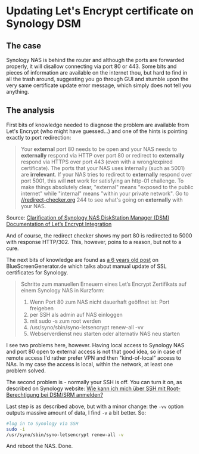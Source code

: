 # Updating Let's Encrypt certificate on Synology DSM

## The case

Synology NAS is behind the router and although the ports are forwarded properly, it will disallow connecting via port 80 or 443. Some bits and pieces of information are available on the internet thou, but hard to find in all the trash around, suggesting you go through GUI and stumble upon the very same certificate update error message, which simply does not tell you anything.

## The analysis

First bits of knowledge needed to diagnose the problem are available from Let's Encrypt (who might have guessed...) and one of the hints is pointing exactly to port redirection:

> Your **external** port 80 needs to be open and your NAS needs to **externally** respond via HTTP over port 80 or redirect to **externally** respond via HTTPS over port 443 (even with a wrong/expired certificate). The ports that your NAS uses internally (such as 5001) are **irrelevant**. If your NAS tries to redirect to **externally** respond over port 5001, this will **not** work for satisfying an http-01 challenge. To make things absolutely clear, "external" means "exposed to the public internet" while "internal" means "within your private network". Go to [//redirect-checker.org](redirect-checker.org) 244 to see what's going on **externally** with your NAS.

Source: [Clarification of Synology NAS DiskStation Manager (DSM) Documentation of Let’s Encrypt Integration](https://community.letsencrypt.org/t/clarification-of-synology-nas-diskstation-manager-dsm-documentation-of-lets-encrypt-integration/142511)

And of course, the redirect checker shows my port 80 is redirected to 5000 with response HTTP/302. This, however, poins to a reason, but not to a cure.

The next bits of knowledge are found as [a 6 years old post](https://bluescreengenerator.de/blog/synology-let%27s-encrypt-zertifikat-manuell-erneuern) on BlueScreenGenerator.de which talks about manual update of SSL certificates for Synology. 

> Schritte zum manuellen Erneuern eines Let’s Encrypt Zertifikats auf einem Synology NAS in Kurzform:
>
>  1. Wenn Port 80 zum NAS nicht dauerhaft geöffnet ist: Port freigeben
>  2. per SSH als admin auf NAS einloggen
>  3. mit sudo -s zum root werden
>  4. /usr/syno/sbin/syno-letsencrypt renew-all -vv
>  5. Webserverdienst neu starten oder alternativ NAS neu starten

I see two problems here, however. Having local access to Synology NAS and port 80 open to external access is not that good idea, so in case of remote access I'd rather prefer VPN and then "kind-of-local" access to NAs. In my case the access is local, within the network, at least one problem solved.

The second problem is - normally your SSH is off. You can turn it on, as described on Synology website: [Wie kann ich mich über SSH mit Root-Berechtigung bei DSM/SRM anmelden?](https://kb.synology.com/de-de/DSM/tutorial/How_to_login_to_DSM_with_root_permission_via_SSH_Telnet)

Last step is as described above, but with a minor change: the `-vv` option outputs massive amount of data, I find `-v` a bit better. So:

```bash
#log in to Synology via SSH
sudo -i
/usr/syno/sbin/syno-letsencrypt renew-all -v
```

And reboot the NAS. Done.